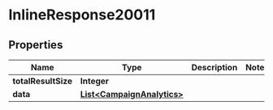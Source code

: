 

# InlineResponse20011

## Properties

Name | Type | Description | Notes
------------ | ------------- | ------------- | -------------
**totalResultSize** | **Integer** |  | 
**data** | [**List&lt;CampaignAnalytics&gt;**](CampaignAnalytics.md) |  | 



